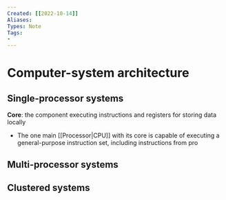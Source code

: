 ```yaml
---
Created: [[2022-10-14]]
Aliases: 
Types: Note
Tags: 
- 
---
```

# Computer-system architecture
## Single-processor systems
**Core**: the component executing instructions and registers for storing data locally
- The one main [[Processor|CPU]] with its core is capable of executing a general-purpose instruction set, including instructions from pro

## Multi-processor systems

## Clustered systems

